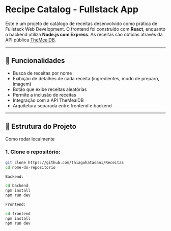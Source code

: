 # Recipe Catalog - Fullstack App

Este é um projeto de catálogo de receitas desenvolvido como prática de Fullstack Web Development. O frontend foi construído com **React**, enquanto o backend utiliza **Node.js com Express**. As receitas são obtidas através da API pública [TheMealDB](https://www.themealdb.com/api.php).

---

## 🚀 Funcionalidades

- Busca de receitas por nome
- Exibição de detalhes de cada receita (ingredientes, modo de preparo, imagem)
- Botão que exibe receitas aleatórias
- Permite a inclusão de receitas
- Integração com a API TheMealDB
- Arquitetura separada entre frontend e backend

---

## 📂 Estrutura do Projeto

Como rodar localmente

### 1. Clone o repositório:
```bash
git clone https://github.com/thiagohatadani/Receitas
cd nome-do-repositorio

Backend:

cd backend
npm install
npm run dev

Frontend:

cd frontend
npm install
npm run dev